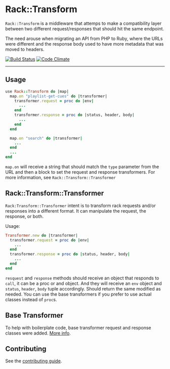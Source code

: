 # Rack::Transform

`Rack::Transform` is a middleware that attemps to make a compatibility layer
between two different request/responses that should hit the same endpoint.

The need arouse when migrating an API from PHP to Ruby, where the URLs were
different and the response body used to have more metadata that was moved to
headers.

[![Build Status](https://travis-ci.org/kitop/rack-transform.svg)](https://travis-ci.org/kitop/rack-transform)
[![Code Climate](https://codeclimate.com/github/kitop/rack-transform/badges/gpa.svg)](https://codeclimate.com/github/kitop/rack-transform)

---

## Usage

```ruby
use Rack::Transform do |map|
  map.on "playlist-get-cues" do |transformer|
    transformer.request = proc do |env|
      ...
    end
    transformer.response = proc do |status, header, body|
      ...
    end
  end

  map.on "search" do |transformer|
    ...
  end
  ...
end
```

`map.on` will receive a string that should match the `type` parameter from the
URL and then a block to set the request and response transformers. For more
information, see `Rack::Transform::Transformer`

## Rack::Transform::Transformer

`Rack:Transform::Transformer` intent is to transform rack requests and/or
responses into a different format.
It can manipulate the request, the response, or both.

Usage:
```ruby
Transformer.new do |transformer|
  transformer.request = proc do |env|
    ...
  end
  transformer.response = proc do |status, header, body|
    ...
  end
end
```

`resquest` and `response` methods should receive an object that responds to
`call`, it can be a proc or and object. And they will receive an `env` object
and `status`, `header`, `body` tuple accordingly. Should return the same
modified as needed. You can use the base transformers if you prefer to use 
actual classes instead of `proc`s.

## Base Transformer

To help with boilerplate code, base transformer request and response classes were added. [More info](./lib/rack/transform/transformers/base.rb).

## Contributing

See the [contributing guide](./CONTRIBUTING.md).

